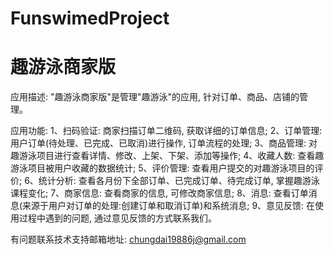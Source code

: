 # FunswimedProject
# 趣游泳商家版

应用描述: "趣游泳商家版"是管理"趣游泳"的应用, 针对订单、商品、店铺的管理。

应用功能: 
      1、扫码验证: 商家扫描订单二维码, 获取详细的订单信息; 
      2、订单管理: 用户订单(待处理、已完成、已取消)进行操作, 订单流程的处理; 
      3、商品管理: 对趣游泳项目进行查看详情、修改、上架、下架、添加等操作; 
      4、收藏人数: 查看趣游泳项目被用户收藏的数据统计; 
      5、评价管理: 查看用户提交的对趣游泳项目的评价; 
      6、统计分析: 查看各月份下全部订单、已完成订单、待完成订单, 掌握趣游泳课程变化; 
      7、商家信息: 查看商家的信息, 可修改商家信息; 
      8、消息: 查看订单消息(来源于用户对订单的处理:创建订单和取消订单)和系统消息; 
      9、意见反馈: 在使用过程中遇到的问题, 通过意见反馈的方式联系我们。

有问题联系技术支持邮箱地址: chungdai19886j@gmail.com
